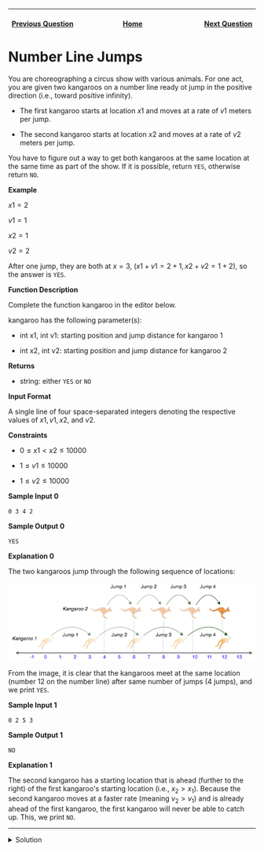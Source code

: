 | <img width=1000>[Previous Question](https://github.com/Kevin-Lago/python-hackerrank-solutions/tree/main/src/)</img> | <img width=1000>[Home](https://github.com/Kevin-Lago/python-hackerrank-solutions)</img> | <img width=1000>[Next Question](https://github.com/Kevin-Lago/python-hackerrank-solutions/tree/main/src/)</img> |
|:---|:---:|---:|

# Number Line Jumps

You are choreographing a circus show with various animals. For one act, you are given two kangaroos on a number line ready ot jump in the positive direction (i.e., toward positive infinity).

- The first kangaroo starts at location $x1$ and moves at a rate of $v1$ meters per jump.

- The second kangaroo starts at location $x2$ and moves at a rate of $v2$ meters per jump.

You have to figure out a way to get both kangaroos at the same location at the same time as part of the show. If it is possible, return ```YES```, otherwise return ```NO```.

__Example__

$x1 = 2$

$v1 = 1$

$x2 = 1$

$v2 = 2$

After one jump, they are both at $x = 3$, $(x1 + v1 = 2 + 1, x2 + v2 = 1 + 2)$, so the answer is ```YES```.

__Function Description__

Complete the function kangaroo in the editor below.

kangaroo has the following parameter(s):

- int x1, int v1: starting position and jump distance for kangaroo 1

- int x2, int v2: starting position and jump distance for kangaroo 2

__Returns__

- string: either ```YES``` or ```NO```

__Input Format__

A single line of four space-separated integers denoting the respective values of $x1, v1, x2,$ and $v2$.

__Constraints__

- $0 \le x1 < x2 \le 10000$

- $1 \le v1 \le 10000$

- $1 \le v2 \le 10000$

__Sample Input 0__

```
0 3 4 2
```

__Sample Output 0__

```
YES
```

__Explanation 0__

The two kangaroos jump through the following sequence of locations:

![HackerrankKangarooDiagram](1.png)

From the image, it is clear that the kangaroos meet at the same location (number $12$ on the number line) after same number of jumps ($4$ jumps), and we print ```YES```.

__Sample Input 1__

```
0 2 5 3
```

__Sample Output 1__

```
NO
```

__Explanation 1__

The second kangaroo has a starting location that is ahead (further to the right) of the first kangaroo's starting location (i.e., $x_{2} > x_{1}$). Because the second kangaroo moves at a faster rate (meaning $v_{2} > v_{1}$) and is already ahead of the first kangaroo, the first kangaroo will never be able to catch up. This, we print ```NO```.

---

<details><summary>Solution</summary>
    
```python
def kangaroo(x1, v1, x2, v2):
    return "YES" if v1 > v2 and (x2 - x1) % (v1 - v2) == 0 else "NO"


if __name__ == '__main__':
    x1, v1, x2, v2 = map(int, input().split())
    print(kangaroo(x1, v1, x2, v2))
```
</details>
